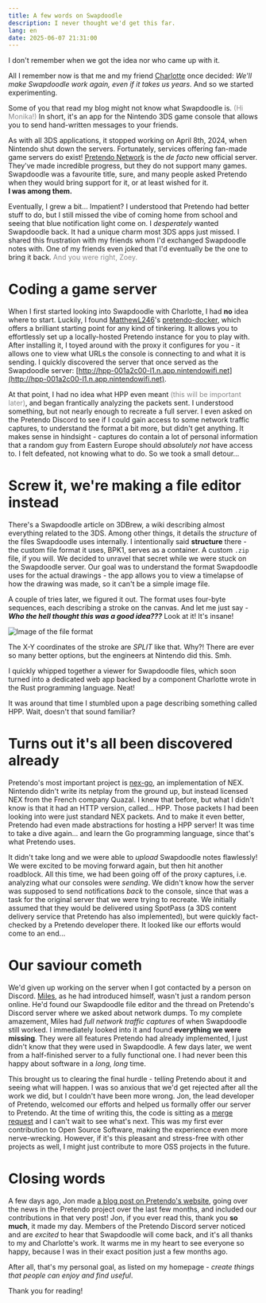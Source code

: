 ```yaml
---
title: A few words on Swapdoodle
description: I never thought we'd get this far.
lang: en
date: 2025-06-07 21:31:00
---
```


I don't remember when we got the idea nor who came up with it.

All I remember now is that me and my friend [Charlotte](https://github.com/centdemeern1) once decided: _We'll make Swapdoodle work again, even if it takes us years_. And so we started experimenting.

Some of you that read my blog might not know what Swapdoodle is. <span style="opacity:0.5">(Hi Monika!)</span> In short, it's an app for the Nintendo 3DS game console that allows you to send hand-written messages to your friends.

As with all 3DS applications, it stopped working on April 8th, 2024, when Nintendo shut down the servers. Fortunately, services offering fan-made game servers do exist! [Pretendo Network](https://pretendo.network/) is the _de facto_ new official server. They've made incredible progress, but they do not support many games. Swapdoodle was a favourite title, sure, and many people asked Pretendo when they would bring support for it, or at least wished for it.  
**I was among them.**

Eventually, I grew a bit... Impatient? I understood that Pretendo had better stuff to do, but I still missed the vibe of coming home from school and seeing that blue notification light come on. I _desperately_ wanted Swapdoodle back. It had a unique charm most 3DS apps just missed. I shared this frustration with my friends whom I'd exchanged Swapdoodle notes with. One of my friends even joked that I'd eventually be the one to bring it back. <span style="opacity:0.5">And you were right, Zoey.</span>

# Coding a game server

When I first started looking into Swapdoodle with Charlotte, I had **no** idea where to start. Luckily, I found [MatthewL246](https://github.com/MatthewL246)'s [pretendo-docker](https://github.com/MatthewL246/pretendo-docker), which offers a brilliant starting point for any kind of tinkering. It allows you to effortlessly set up a locally-hosted Pretendo instance for you to play with. After installing it, I toyed around with the proxy it configures for you - it allows one to view what URLs the console is connecting to and what it is sending. I quickly discovered the server that once served as the Swapdoodle server: [http://hpp-001a2c00-l1.n.app.nintendowifi.net](http://hpp-001a2c00-l1.n.app.nintendowifi.net).

At that point, I had no idea what HPP even meant <span style="opacity:0.5">(this will be important later)</span>, and began frantically analyzing the packets sent. I understood something, but not nearly enough to recreate a full server. I even asked on the Pretendo Discord to see if I could gain access to some network traffic captures, to understand the format a bit more, but didn't get anything. It makes sense in hindsight - captures do contain a lot of personal information that a random guy from Eastern Europe should _absolutely not_ have access to. I felt defeated, not knowing what to do. So we took a small detour...

# Screw it, we're making a file editor instead

There's a Swapdoodle article on 3DBrew, a wiki describing almost everything related to the 3DS. Among other things, it details the _structure_ of the files Swapdoodle uses internally. I intentionally said **structure** there - the custom file format it uses, BPK1, serves as a container. A custom `.zip` file, if you will. We decided to unravel that secret while we were stuck on the Swapdoodle server. Our goal was to understand the format Swapdoodle uses for the actual drawings - the app allows you to view a timelapse of how the drawing was made, so it can't be a simple image file.

A couple of tries later, we figured it out. The format uses four-byte sequences, each describing a stroke on the canvas. And let me just say - **_Who the hell thought this was a good idea???_** Look at it! It's insane!

![Image of the file format](/blog-assets/weird-ass-format.png)

The X-Y coordinates of the stroke are _SPLIT_ like that. Why?! There are ever so many better options, but the engineers at Nintendo did this. Smh.

I quickly whipped together a viewer for Swapdoodle files, which soon turned into a dedicated web app backed by a component Charlotte wrote in the Rust programming language. Neat!

It was around that time I stumbled upon a page describing something called HPP. Wait, doesn't that sound familiar?

# Turns out it's all been discovered already

Pretendo's most important project is [nex-go](https://github.com/PretendoNetwork/nex-go/), an implementation of NEX. Nintendo didn't write its netplay from the ground up, but instead licensed NEX from the French company Quazal. I knew that before, but what I didn't know is that it had an HTTP version, called... HPP. Those packets I had been looking into were just standard NEX packets. And to make it even better, Pretendo had even made abstractions for hosting a HPP server! It was time to take a dive again... and learn the Go programming language, since that's what Pretendo uses.

It didn't take long and we were able to _upload_ Swapdoodle notes flawlessly! We were excited to be moving forward again, but then hit another roadblock. All this time, we had been going off of the proxy captures, i.e. analyzing what our consoles were _sending_. We didn't know how the server was supposed to send notifications _back_ to the console, since that was a task for the original server that we were trying to recreate. We initially assumed that they would be delivered using SpotPass (a 3DS content delivery service that Pretendo has also implemented), but were quickly fact-checked by a Pretendo developer there. It looked like our efforts would come to an end...

# Our saviour cometh

We'd given up working on the server when I got contacted by a person on Discord. [Miles](https://bsky.app/profile/milesthecreator.bsky.social), as he had introduced himself, wasn't just a random person online. He'd found our Swapdoodle file editor and the thread on Pretendo's Discord server where we asked about network dumps. To my complete amazement, Miles had _full network traffic captures_ of when Swapdoodle still worked. I immediately looked into it and found **everything we were missing**. They were all features Pretendo had already implemented, I just didn't know that they were used in Swapdoodle. A few days later, we went from a half-finished server to a fully functional one. I had never been this happy about software in a _long, long_ time.

This brought us to clearing the final hurdle - telling Pretendo about it and seeing what will happen. I was so anxious that we'd get rejected after all the work we did, but I couldn't have been more wrong. Jon, the lead developer of Pretendo, welcomed our efforts and helped us formally offer our server to Pretendo. At the time of writing this, the code is sitting as a [merge request](https://github.com/PretendoNetwork/swapdoodle/pull/1) and I can't wait to see what's next. This was my first ever contribution to Open Source Software, making the experience even more nerve-wrecking. However, if it's this pleasant and stress-free with other projects as well, I might just contribute to more OSS projects in the future.

# Closing words

A few days ago, Jon made [a blog post on Pretendo's website](https://pretendo.network/blog/6-2-25), going over the news in the Pretendo project over the last few months, and included our contributions in that very post! Jon, if you ever read this, thank you **so much**, it made my day. Members of the Pretendo Discord server noticed and are _excited_ to hear that Swapdoodle will come back, and it's all thanks to my and Charlotte's work. It warms me in my heart to see everyone so happy, because I was in their exact position just a few months ago.

After all, that's my personal goal, as listed on my homepage - _create things that people can enjoy and find useful_.

Thank you for reading!
